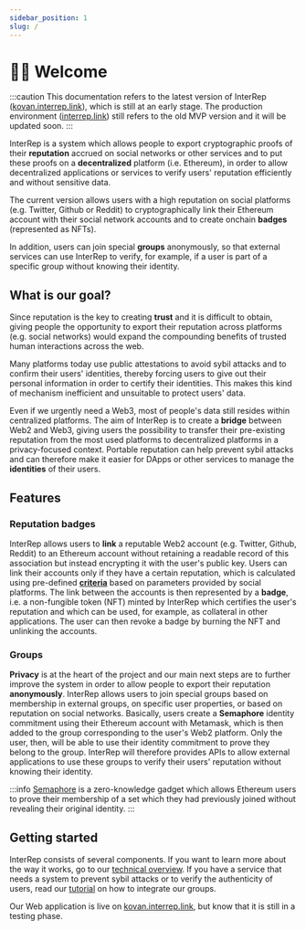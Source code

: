 ```yaml
---
sidebar_position: 1
slug: /
---
```


# 👋🏼 Welcome

:::caution
This documentation refers to the latest version of InterRep ([kovan.interrep.link](https://kovan.interrep.link)), which is still at an early stage. The production environment ([interrep.link](https://interrep.link)) still refers to the old MVP version and it will be updated soon.
:::

InterRep is a system which allows people to export cryptographic proofs of their **reputation** accrued on social networks or other services and to put these proofs on a **decentralized** platform (i.e. Ethereum), in order to allow decentralized applications or services to verify users' reputation efficiently and without sensitive data.

The current version allows users with a high reputation on social platforms (e.g. Twitter, Github or Reddit) to cryptographically link their Ethereum account with their social network accounts and to create onchain **badges** (represented as NFTs).

In addition, users can join special **groups** anonymously, so that external services can use InterRep to verify, for example, if a user is part of a specific group without knowing their identity.

## What is our goal?

Since reputation is the key to creating **trust** and it is difficult to obtain, giving people the opportunity to export their reputation across platforms (e.g. social networks) would expand the compounding benefits of trusted human interactions across the web.

Many platforms today use public attestations to avoid sybil attacks and to confirm their users' identities, thereby forcing users to give out their personal information in order to certify their identities. This makes this kind of mechanism inefficient and unsuitable to protect users' data.

Even if we urgently need a Web3, most of people's data still resides within centralized platforms. The aim of InterRep is to create a **bridge** between Web2 and Web3, giving users the possibility to transfer their pre-existing reputation from the most used platforms to decentralized platforms in a privacy-focused context. Portable reputation can help prevent sybil attacks and can therefore make it easier for DApps or other services to manage the **identities** of their users.

## Features

### Reputation badges

InterRep allows users to **link** a reputable Web2 account (e.g. Twitter, Github, Reddit) to an Ethereum account without retaining a readable record of this association but instead encrypting it with the user's public key. Users can link their accounts only if they have a certain reputation, which is calculated using pre-defined **[criteria](/technical-overview/reputation/intro)** based on parameters provided by social platforms. The link between the accounts is then represented by a **badge**, i.e. a non-fungible token (NFT) minted by InterRep which certifies the user's reputation and which can be used, for example, as collateral in other applications. The user can then revoke a badge by burning the NFT and unlinking the accounts.

### Groups

**Privacy** is at the heart of the project and our main next steps are to further improve the system in order to allow people to export their reputation **anonymously**. InterRep allows users to join special groups based on membership in external groups, on specific user properties, or based on reputation on social networks. Basically, users create a **Semaphore** identity commitment using their Ethereum account with Metamask, which is then added to the group corresponding to the user's Web2 platform. Only the user, then, will be able to use their identity commitment to prove they belong to the group. InterRep will therefore provides APIs to allow external applications to use these groups to verify their users' reputation without knowing their identity.

:::info
[Semaphore](https://semaphore.appliedzkp.org/) is a zero-knowledge gadget which allows Ethereum users to prove their membership of a set which they had previously joined without revealing their original identity.
:::

## Getting started

InterRep consists of several components. If you want to learn more about the way it works, go to our [technical overview](/technical-overview/intro). If you have a service that needs a system to prevent sybil attacks or to verify the authenticity of users, read our [tutorial](/tutorials/interrep-groups) on how to integrate our groups.

Our Web application is live on [kovan.interrep.link](https://kovan.interrep.link), but know that it is still in a testing phase.
